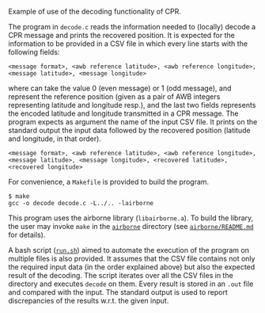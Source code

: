 Example of use of the decoding functionality of CPR.

The program in `decode.c` reads the information needed to (locally) decode a CPR message and prints the recovered position.
It is expected for the information to be provided in a CSV file in which every line starts with the following fields:
```
<message format>, <awb reference latitude>, <awb reference longitude>, <message latitude>, <message longitude>
````
where _<message format>_ can take the value 0 (even message) or 1 (odd message), _<awb reference latitude>_ and _<awb reference longitude>_ represent the reference position (given as a pair of AWB integers representing latitude and longitude resp.), and the last two fields represents the encoded latitude and longitude transmitted in a CPR message.
The program expects as argument the name of the input CSV file. 
It prints on the standard output the input data followed by the recovered position (latitude and longitude, in that order).
```
<message format>, <awb reference latitude>, <awb reference longitude>, <message latitude>, <message longitude>, <recovered latitude>, <recovered longitude>
````
For convenience, a `Makefile` is provided to build the program.
```shell
$ make
gcc -o decode decode.c -L../.. -lairborne 
```

This program uses the airborne library (`libairborne.a`). 
To build the library, the user may invoke `make` in the [`airborne`](`../../`) directory (see [`airborne/README.md`](`../../README.md`) for details).

A bash script ([`run.sh`](run.sh)) aimed to automate the execution of the program on multiple files is also provided. 
It assumes that the CSV file contains not only the required input data (in the order explained above) but also the expected result of the decoding.
The script iterates over all the CSV files in the directory and executes `decode` on them.
Every result is stored in an `.out` file and compared with the input.
The standard output is used to report discrepancies of the results w.r.t. the given input.
